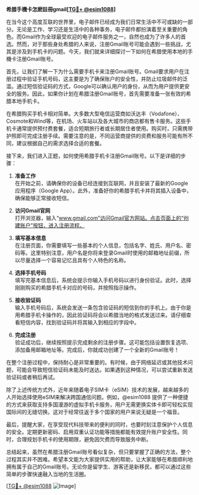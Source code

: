 **希腊手機卡怎麽註冊gmail[[TG💪+ @esim1088](https://t.me/s/esim1088)]**

在当今这个高度互联的世界里，电子邮件已经成为我们日常生活中不可或缺的一部分。无论是工作、学习还是生活中的各种事务，电子邮件都扮演着至关重要的角色。而Gmail作为全球最受欢迎的电子邮件服务之一，自然也成为了许多人的首选。然而，对于那些身处希腊的人来说，注册Gmail账号可能会遇到一些挑战，尤其是涉及到手机卡的问题。今天，我们就来详细探讨一下如何在希腊使用本地的手機卡注册Gmail账号。

首先，让我们了解一下为什么需要手机卡来注册Gmail账号。Gmail要求用户在注册过程中验证手机号码，这主要是为了确保账户的安全性，并防止垃圾邮件的泛滥。通过短信验证码的方式，Google可以确认用户的身份，从而为用户提供更安全的服务。因此，如果你计划在希腊注册Gmail账号，首先需要准备一张有效的希腊本地手机卡。

在希腊购买手机卡相对简单。大多数大型电信运营商如沃达丰（Vodafone）、Cosmote和Wind等，在机场、火车站以及各大城市的商店都有售卡服务。这些手机卡通常提供预付费套餐，适合短期旅行者或长期居住者使用。购买时，只需携带护照即可完成注册手续。需要注意的是，不同运营商提供的资费和服务可能有所不同，建议根据自己的需求选择合适的套餐。

接下来，我们进入正题，如何使用希腊手机卡注册Gmail账号。以下是详细的步骤：

1. **准备工作**  
   在开始之前，请确保你的设备已经连接到互联网，并且安装了最新的Google应用程序（Google App）。此外，准备好你的希腊手机卡并将其插入设备中，确保能够正常接收短信。

2. **访问Gmail官网**  
   打开浏览器，输入“www.gmail.com”访问Gmail官方网站。点击页面上的“创建账户”按钮，进入注册流程。

3. **填写基本信息**  
   在注册页面，你需要填写一些基本的个人信息，包括名字、姓氏、用户名、密码等。这里特别注意，用户名是你将来登录Gmail时使用的邮箱地址前缀，所以尽量选择一个容易记忆且具有个人特色的名称。

4. **选择手机号码**  
   填写完基本信息后，系统会提示你输入手机号码以进行身份验证。此时，选择刚刚购买的希腊手机卡对应的号码，并按照指示操作。

5. **接收验证码**  
   输入手机号码后，系统会发送一条包含验证码的短信到你的手机上。由于你是用希腊手机卡操作的，因此验证码将会以希腊当地的格式发送过来。请仔细查看短信内容，找到验证码并将其输入到相应的字段中。

6. **完成注册**  
   验证成功后，继续按照提示完成剩余的注册步骤。这可能包括设置恢复选项、添加备用邮箱地址等。完成后，你就成功创建了一个全新的Gmail账号！

在整个注册过程中，保持耐心是非常重要的。有时候，由于网络延迟或其他技术问题，可能会导致短信验证码未能及时送达。如果遇到这种情况，可以尝试重新发送验证码或者稍后再试。

除了上述传统方式外，近年来随着电子SIM卡（eSIM）技术的发展，越来越多的人开始选择使用eSIM来解决跨国通信问题。例如，@esim1088 提供了一种便捷的方式来获取支持多国漫游的虚拟手机卡服务，用户无需更换实体卡即可轻松实现国际间的无缝切换。这对于经常往返于多个国家的用户来说无疑是一个福音。

最后，提醒大家，在享受现代科技带来的便利的同时，也要时刻注意保护个人信息的安全。定期更新密码、启用双重认证功能等措施都能有效提升账户安全性。同时，合理规划手机卡的使用期限，避免因欠费而导致服务中断。

总结起来，虽然在希腊注册Gmail账号看似复杂，但只要掌握了正确的方法，整个过程其实并不困难。希望本文能为大家提供实用的帮助，让大家能够在希腊顺利地拥有属于自己的Gmail账号。无论你是留学生、游客还是新移民，都可以通过这些简单的步骤快速融入当地的生活圈。

[[TG💪+ @esim1088](https://t.me/s/esim1088) ![Image](https://i.postimg.cc/4NQfJmqS/Snipaste-2025-05-13-00-14-12.png)]